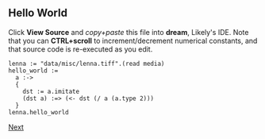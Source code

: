 Hello World
-----------
Click **View Source** and _copy+paste_ this file into **dream**, Likely's IDE. Note that you can **CTRL+scroll** to increment/decrement numerical constants, and that source code is re-executed as you edit.

    lenna := "data/misc/lenna.tiff".(read media)
    hello_world :=
      a :->
      {
        dst := a.imitate
        (dst a) :=> (<- dst (/ a (a.type 2)))
      }
    lenna.hello_world

[Next](?href=likely)
